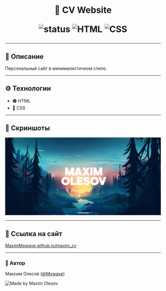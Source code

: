 <h1 align="center">💼 CV Website 

<p align="center">
  <img src="https://img.shields.io/badge/status-active-success?style=flat&logo=github" alt="status">
  <img src="https://img.shields.io/badge/HTML-5-orange?logo=html5" alt="HTML">
  <img src="https://img.shields.io/badge/CSS-3-blue?logo=css3" alt="CSS">
</p>

---

## 📝 Описание
Персональный сайт в минималистичном стиле.

---

## ⚙️ Технологии
- 🟠 HTML  
- 🔵 CSS

---

## 📸 Скриншоты

![preview img](/prev.png)

---

## 🔗 Ссылка на сайт
[MaximMxwave.github.io/maxim_cv](https://maximmxwave.github.io/maxim_cv/)

---

### 👤 Автор
Максим Олесов ([@Mxwave](https://t.me/Mxwave))

<p align="left">
  <img src="https://img.shields.io/badge/Made%20by-Maxim%20Olesov-blue?style=for-the-badge&logo=github" alt="Made by Maxim Olesov" />
</p>
